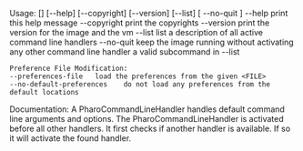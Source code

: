 Usage: [<subcommand>] [--help] [--copyright] [--version] [--list] [ --no-quit ]	--help       print this help message	--copyright  print the copyrights	--version    print the version for the image and the vm	--list       list a description of all active command line handlers	--no-quit    keep the image running without activating any other command line handler	<subcommand> a valid subcommand in --list		Preference File Modification:	--preferences-file   load the preferences from the given <FILE>	--no-default-preferences    do not load any preferences from the default locations	Documentation:A PharoCommandLineHandler handles default command line arguments and options.The PharoCommandLineHandler is activated before all other handlers. It first checks if another handler is available. If so it will activate the found handler.